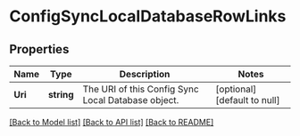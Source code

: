 # ConfigSyncLocalDatabaseRowLinks

## Properties
Name | Type | Description | Notes
------------ | ------------- | ------------- | -------------
**Uri** | **string** | The URI of this Config Sync Local Database object. | [optional] [default to null]

[[Back to Model list]](../README.md#documentation-for-models) [[Back to API list]](../README.md#documentation-for-api-endpoints) [[Back to README]](../README.md)

